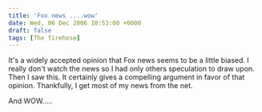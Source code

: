```yaml
---
title: 'Fox news ....wow'
date: Wed, 06 Dec 2006 10:53:00 +0000
draft: false
tags: [The firehose]
---
```


It's a widely accepted opinion that Fox news seems to be a little biased. I really don't watch the news so I had only others speculation to draw upon. Then I saw this. It certainly gives a compelling argument in favor of that opinion. Thankfully, I get most of my news from the net.  
  
  
  
And WOW.....